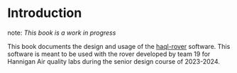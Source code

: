 # Introduction

note: *This book is a work in progress*

This book documents the design and usage of the
[haql-rover](https://github.com/team19-haql/haql-rover) software.
This software is meant to be used with the rover developed by team 19
for Hannigan Air quality labs during the senior design course of 2023-2024.
